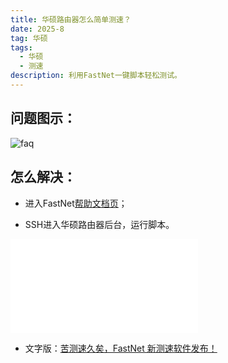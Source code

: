 ```yaml
---
title: 华硕路由器怎么简单测速？
date: 2025-8
tag: 华硕
tags: 
  - 华硕
  - 测速 
description: 利用FastNet一键脚本轻松测试。
---
```


## 问题图示：

![faq](/assets/posts/fastnet.png)


## 怎么解决：

- 进入FastNet[帮助文档页](https://fw.koolcenter.com/binary/fastnet/)；

- SSH进入华硕路由器后台，运行脚本。

<iframe src="//player.bilibili.com/player.html?isOutside=true&aid=114976626904551&bvid=BV1b14RzsENg&cid=31507352124&p=1&autoplay=0" scrolling="no" border="0" frameborder="no" framespacing="0" allowfullscreen="true"></iframe>

- 文字版：[苦测速久矣，FastNet 新测速软件发布！](https://mp.weixin.qq.com/s/beDaqrVgtaDP4iySLswE3Q)

